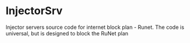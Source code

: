 # InjectorSrv
Injector servers source code for internet block plan - Runet. The code is universal, but is designed to block the RuNet plan
